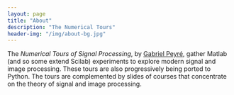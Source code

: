 ```yaml
---
layout: page
title: "About"
description: "The Numerical Tours"
header-img: "/img/about-bg.jpg"
---
```


The *Numerical Tours of Signal Processing*, by [Gabriel Peyré](contact/), gather Matlab (and so some extend Scilab) experiments to explore modern signal and image processing.  These tours are also progressively being ported to Python. The tours are complemented by slides of courses that concentrate on the theory of  signal and image processing.